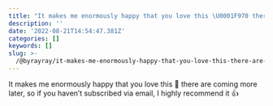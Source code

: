 ```yaml
---
title: "It makes me enormously happy that you love this \U0001F970 there are coming more later, so if you haven’t…"
description: ''
date: '2022-08-21T14:54:47.381Z'
categories: []
keywords: []
slug: >-
  /@byrayray/it-makes-me-enormously-happy-that-you-love-this-there-are-coming-more-later-so-if-you-havent-2fb3aace895c
---
```


It makes me enormously happy that you love this 🥰 there are coming more later, so if you haven’t subscribed via email, I highly recommend it 👍